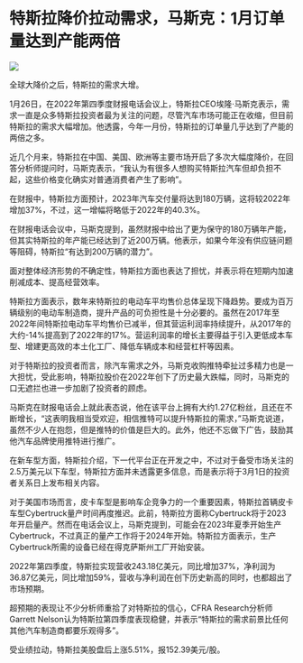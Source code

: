 # 特斯拉降价拉动需求，马斯克：1月订单量达到产能两倍

![](https://inews.gtimg.com/newsapp_bt/0/15627729442/1000)

全球大降价之后，特斯拉的需求大增。

1月26日，在2022年第四季度财报电话会议上，特斯拉CEO埃隆·马斯克表示，需求一直是众多特斯拉投资者最为关注的问题，尽管汽车市场可能正在收缩，但目前特斯拉的需求大幅增加。他透露，今年一月份，特斯拉的订单量几乎达到了产能的两倍之多。

近几个月来，特斯拉在中国、美国、欧洲等主要市场开启了多次大幅度降价，在回答分析师提问时，马斯克表示，“我认为有很多人想购买特斯拉汽车但却负担不起，这些价格变化确实对普通消费者产生了影响”。

在财报中，特斯拉方面预计，2023年汽车交付量将达到180万辆，这将较2022年增加37%，不过，这一增幅将略低于2022年的40.3%。

在财报电话会议中，马斯克提到，虽然财报中给出了更为保守的180万辆年产能，但其实特斯拉的年产能已经达到了近200万辆。他表示，如果今年没有供应链问题等阻碍，特斯拉“有达到200万辆的潜力”。

面对整体经济形势的不确定性，特斯拉方面也表达了担忧，并表示将在短期内加速削减成本、提高经营效率。

特斯拉方面表示，数年来特斯拉的电动车平均售价总体呈现下降趋势。要成为百万辆级别的电动车制造商，提升产品的可负担性是十分必要的。虽然在2017年至2022年间特斯拉电动车平均售价已减半，但其营运利润率持续提升，从2017年的大约-14%提高到了2022年的17%。营运利润率的增长主要得益于引入更低成本车型、增建更高效的本土化工厂、降低车辆成本和经营杠杆等因素。

对于特斯拉的投资者而言，除汽车需求之外，马斯克收购推特牵扯过多精力也是一大担忧，受此影响，特斯拉股价在2022年创下了历史最大跌幅，同时，马斯克的口无遮拦也进一步加剧了投资者的顾虑。

马斯克在财报电话会上就此表态说，他在该平台上拥有大约1.27亿粉丝，且还在不断增长，“这表明我相当受欢迎，相信推特可以提升特斯拉的需求，”马斯克说道，虽然不少人在抱怨，但是推特的价值是巨大的。此外，他还不忘做下广告，鼓励其他汽车品牌使用推特进行推广。

在新车型方面，特斯拉介绍，下一代平台正在开发之中，不过对于备受市场关注的2.5万美元以下车型，特斯拉方面并未透露更多信息，而是表示将于3月1日的投资者关系日上发布相关内容。

对于美国市场而言，皮卡车型是影响车企竞争力的一个重要因素，特斯拉首辆皮卡车型Cyber​​truck量产时间再度推迟。此前，特斯拉方面称Cyber​​truck将于2023年开启量产。然而在电话会议上，马斯克提到，可能会在2023年夏季开始生产Cyber​​truck，不过真正的量产工作将于2024年开始。特斯拉方面表示，生产Cyber​​truck所需的设备已经在得克萨斯州工厂开始安装。

2022年第四季度，特斯拉实现营收243.18亿美元，同比增加37%，净利润为36.87亿美元，同比增加59%，营收与净利润在创下历史新高的同时，也都超出了市场预期。

超预期的表现让不少分析师重拾了对特斯拉的信心，CFRA Research分析师Garrett
Nelson认为特斯拉第四季度表现稳健，并表示“特斯拉的需求前景比任何其他汽车制造商都要乐观得多”。

受业绩拉动，特斯拉美股盘后上涨5.51%，报152.39美元/股。

